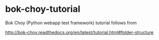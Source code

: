 bok-choy-tutorial
=================

Bok Choy (Python webapp test framework) tutorial follows from

http://bok-choy.readthedocs.org/en/latest/tutorial.html#folder-structure
